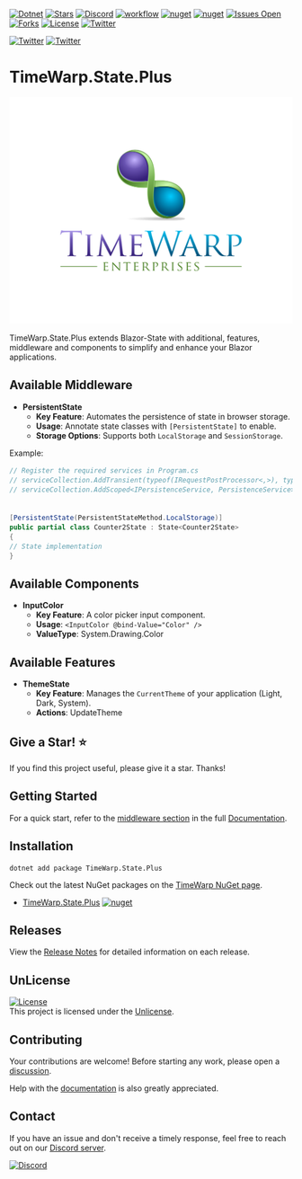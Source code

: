 [![Dotnet](https://img.shields.io/badge/dotnet-8.0-blue)](https://dotnet.microsoft.com)
[![Stars](https://img.shields.io/github/stars/TimeWarpEngineering/timewarp-state?logo=github)](https://github.com/TimeWarpEngineering/timewarp-state)
[![Discord](https://img.shields.io/discord/715274085940199487?logo=discord)](https://discord.gg/7F4bS2T)
[![workflow](https://github.com/TimeWarpEngineering/timewarp-state/actions/workflows/release-build.yml/badge.svg)](https://github.com/TimeWarpEngineering/timewarp-state/actions)
[![nuget](https://img.shields.io/nuget/v/TimeWarp.State.Plus?logo=nuget)](https://www.nuget.org/packages/TimeWarp.State.Plus/)
[![nuget](https://img.shields.io/nuget/dt/TimeWarp.State.Plus?logo=nuget)](https://www.nuget.org/packages/TimeWarp.State.Plus/)
[![Issues Open](https://img.shields.io/github/issues/TimeWarpEngineering/timewarp-state.svg?logo=github)](https://github.com/TimeWarpEngineering/timewarp-state/issues)
[![Forks](https://img.shields.io/github/forks/TimeWarpEngineering/timewarp-state)](https://github.com/TimeWarpEngineering/timewarp-state)
[![License](https://img.shields.io/github/license/TimeWarpEngineering/timewarp-state.svg?style=flat-square&logo=github)](https://github.com/TimeWarpEngineering/timewarp-state/issues)
[![Twitter](https://img.shields.io/twitter/url?style=social&url=https%3A%2F%2Fgithub.com%2FTimeWarpEngineering%2Fblazor-state)](https://twitter.com/intent/tweet?url=https://github.com/TimeWarpEngineering/timewarp-state)

[![Twitter](https://img.shields.io/twitter/follow/StevenTCramer.svg)](https://twitter.com/intent/follow?screen_name=StevenTCramer)
[![Twitter](https://img.shields.io/twitter/follow/TheFreezeTeam1.svg)](https://twitter.com/intent/follow?screen_name=TheFreezeTeam1)

# TimeWarp.State.Plus

![TimeWarp Logo](https://raw.githubusercontent.com/TimeWarpEngineering/timewarp-state/master/Assets/Logo.svg)

TimeWarp.State.Plus extends Blazor-State with additional, features, middleware and components to simplify and enhance your Blazor applications.

## Available Middleware

- **PersistentState**
  - **Key Feature**: Automates the persistence of state in browser storage.
  - **Usage**: Annotate state classes with `[PersistentState]` to enable.
  - **Storage Options**: Supports both `LocalStorage` and `SessionStorage`.

Example:

```csharp
// Register the required services in Program.cs
// serviceCollection.AddTransient(typeof(IRequestPostProcessor<,>), typeof(PersistentStatePostProcessor<,>));
// serviceCollection.AddScoped<IPersistenceService, PersistenceService>();


[PersistentState(PersistentStateMethod.LocalStorage)]
public partial class Counter2State : State<Counter2State>
{
// State implementation
}

```

## Available Components
- **InputColor**
  - **Key Feature**: A color picker input component.
  - **Usage**: `<InputColor @bind-Value="Color" />`
  - **ValueType**: System.Drawing.Color

## Available Features
- **ThemeState**
  - **Key Feature**: Manages the `CurrentTheme` of your application (Light, Dark, System).
  - **Actions**: UpdateTheme 
  
## Give a Star! :star:

If you find this project useful, please give it a star. Thanks!

## Getting Started

For a quick start, refer to the [middleware section](https://timewarpengineering.github.io/timewarp-state/Documentation/Middleware) in the full [Documentation](https://timewarpengineering.github.io/timewarp-state/).

## Installation

```console
dotnet add package TimeWarp.State.Plus
```

Check out the latest NuGet packages on the [TimeWarp NuGet page](https://www.nuget.org/profiles/TimeWarp.Enterprises).

* [TimeWarp.State.Plus](https://www.nuget.org/packages/TimeWarp.State.Plus/) [![nuget](https://img.shields.io/nuget/v/TimeWarp.State.Plus?logo=nuget)](https://www.nuget.org/packages/TimeWarp.State.Plus/)

## Releases

View the [Release Notes](https://timewarpengineering.github.io/timewarp-state/ReleaseNotes/Release11.0.0.html) for detailed information on each release.

## UnLicense

[![License](https://img.shields.io/github/license/TimeWarpEngineering/timewarp-state.svg?style=flat-square&logo=github)](https://unlicense.org)  
This project is licensed under the [Unlicense](https://unlicense.org).

## Contributing

Your contributions are welcome! Before starting any work, please open a [discussion](https://github.com/TimeWarpEngineering/timewarp-state/discussions).

Help with the [documentation](https://timewarpengineering.github.io/timewarp-state/) is also greatly appreciated.

## Contact

If you have an issue and don't receive a timely response, feel free to reach out on our [Discord server](https://discord.gg/A55JARGKKP).

[![Discord](https://img.shields.io/discord/715274085940199487?logo=discord)](https://discord.gg/7F4bS2T)
